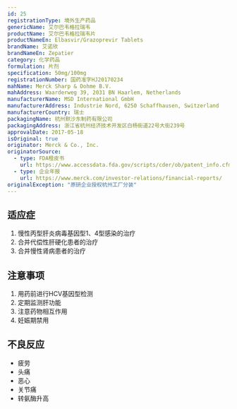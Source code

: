 ```yaml
---
id: 25
registrationType: 境外生产药品
genericName: 艾尔巴韦格拉瑞韦
productName: 艾尔巴韦格拉瑞韦片
productNameEn: Elbasvir/Grazoprevir Tablets
brandName: 艾诺欣
brandNameEn: Zepatier
category: 化学药品
formulation: 片剂
specification: 50mg/100mg
registrationNumber: 国药准字HJ20170234
mahName: Merck Sharp & Dohme B.V.
mahAddress: Waarderweg 39, 2031 BN Haarlem, Netherlands
manufacturerName: MSD International GmbH
manufacturerAddress: Industrie Nord, 6250 Schaffhausen, Switzerland
manufacturerCountry: 瑞士
packagingName: 杭州默沙东制药有限公司
packagingAddress: 浙江省杭州经济技术开发区白杨街道22号大街239号
approvalDate: 2017-05-18
isOriginal: true
originator: Merck & Co., Inc.
originatorSource:
  - type: FDA橙皮书
    url: https://www.accessdata.fda.gov/scripts/cder/ob/patent_info.cfm?Product_No=001&Appl_No=208261
  - type: 企业年报
    url: https://www.merck.com/investor-relations/financial-reports/
originalException: "原研企业授权杭州工厂分装"
---
```


## 适应症

1. 慢性丙型肝炎病毒基因型1、4型感染的治疗
2. 合并代偿性肝硬化患者的治疗
3. 合并慢性肾病患者的治疗

## 注意事项

1. 用药前进行HCV基因型检测
2. 定期监测肝功能
3. 注意药物相互作用
4. 妊娠期禁用

## 不良反应

- 疲劳
- 头痛
- 恶心
- 关节痛
- 转氨酶升高 